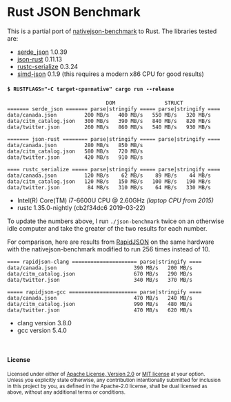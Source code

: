 # Rust JSON Benchmark

This is a partial port of
[nativejson-benchmark](https://github.com/miloyip/nativejson-benchmark)
to Rust. The libraries tested are:

- [serde\_json](https://github.com/serde-rs/json) 1.0.39
- [json-rust](https://github.com/maciejhirsz/json-rust) 0.11.13
- [rustc-serialize](https://github.com/rust-lang-nursery/rustc-serialize) 0.3.24
- [simd-json](https://github.com/Licenser/simdjson-rs) 0.1.9 (this requires a modern x86 CPU for good results)

#### `$ RUSTFLAGS="-C target-cpu=native" cargo run --release`

```
                                DOM                STRUCT
======= serde_json ======= parse|stringify ===== parse|stringify ====
data/canada.json         200 MB/s   400 MB/s   550 MB/s   320 MB/s
data/citm_catalog.json   300 MB/s   390 MB/s   840 MB/s   820 MB/s
data/twitter.json        260 MB/s   860 MB/s   540 MB/s   930 MB/s

======= json-rust ======== parse|stringify ===== parse|stringify ====
data/canada.json         280 MB/s   850 MB/s
data/citm_catalog.json   580 MB/s   720 MB/s
data/twitter.json        420 MB/s   910 MB/s

==== rustc_serialize ===== parse|stringify ===== parse|stringify ====
data/canada.json         120 MB/s    62 MB/s    89 MB/s    44 MB/s
data/citm_catalog.json   120 MB/s   150 MB/s   100 MB/s   190 MB/s
data/twitter.json         84 MB/s   310 MB/s    64 MB/s   330 MB/s
```

- Intel(R) Core(TM) i7-6600U CPU @ 2.60GHz *(laptop CPU from 2015)*
- rustc 1.35.0-nightly (cb2f34dc6 2019-03-22)

To update the numbers above, I run `./json-benchmark` twice on an otherwise idle
computer and take the greater of the two results for each number.

For comparison, here are results from
[RapidJSON](https://github.com/miloyip/rapidjson) on the same hardware with the
nativejson-benchmark modified to run 256 times instead of 10.

```
==== rapidjson-clang ===================== parse|stringify ====
data/canada.json                         390 MB/s   200 MB/s
data/citm_catalog.json                   670 MB/s   290 MB/s
data/twitter.json                        340 MB/s   370 MB/s

===== rapidjson-gcc ====================== parse|stringify ====
data/canada.json                         470 MB/s   240 MB/s
data/citm_catalog.json                   990 MB/s   480 MB/s
data/twitter.json                        470 MB/s   620 MB/s
```

- clang version 3.8.0
- gcc version 5.4.0

<br>

#### License

<sup>
Licensed under either of <a href="LICENSE-APACHE">Apache License, Version
2.0</a> or <a href="LICENSE-MIT">MIT license</a> at your option.
</sup>

<br>

<sub>
Unless you explicitly state otherwise, any contribution intentionally submitted
for inclusion in this project by you, as defined in the Apache-2.0 license,
shall be dual licensed as above, without any additional terms or conditions.
</sub>
